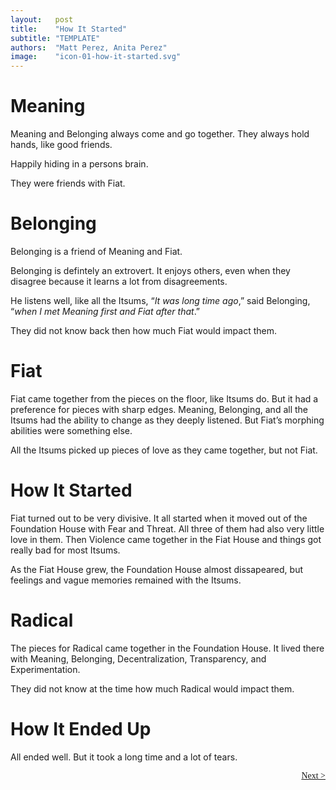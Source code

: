 ```yaml
---
layout:   post
title:    "How It Started"
subtitle: "TEMPLATE"
authors:  "Matt Perez, Anita Perez"
image:    "icon-01-how-it-started.svg"
---
```


<div style='display:none; '>
 <p>Meaning is what you would call a deep introvert.</p>
</div>

<h1>Meaning</h1>
 <p>Meaning and Belonging always come and go together. They always hold hands, like good friends.</p>
 <p class="_illustration">Happily hiding in a persons brain.</p>
 <p>They were friends with Fiat.</p>

<h1>Belonging</h1>
 <p>Belonging is a friend of Meaning and Fiat.</p>
 <p>Belonging is defintely an extrovert. It enjoys others, even when they disagree because it learns a lot from disagreements.</p>
 <p>He listens well, like all the Itsums, &ldquo;<em>It was long time ago</em>,&rdquo; said Belonging, &ldquo;<em>when I met Meaning first and Fiat after that</em>.&rdquo;</p>
 <p>They did not know back then how much Fiat would impact them.</p>

<h1>Fiat</h1>
 <p>Fiat came together from the pieces on the floor, like Itsums do. But it had a preference for pieces with sharp edges. Meaning, Belonging, and all the Itsums had the ability to change as they deeply listened. But Fiat&rsquo;s morphing abilities were something else.
 <p>All the Itsums picked up pieces of love as they came together, but not Fiat.</p>

<h1>How It Started</h1>
 <p>Fiat turned out to be very divisive. It all started when it moved out of the Foundation House with Fear and Threat. All three of them had also very little love in them. Then Violence came together in the Fiat House and things got really bad for most Itsums.</p>
 <p>As the Fiat House grew, the Foundation House almost dissapeared, but feelings and vague memories remained with the Itsums.</p>

<h1>Radical</h1>
 <p>The pieces for Radical came together in the Foundation House. It lived there with Meaning, Belonging, Decentralization, Transparency, and Experimentation.</p>
 <p>They did not know at the time how much Radical would impact them.</p>

<h1>How It Ended Up</h1>
 <p>All ended well. But it took a long time and a lot of tears.</p>

<div style="margin-bottom:1in; font-family: American Typewriter, serif; ">
 <span style="float:right; "><a href="https://radicalcompanies.com/2024/08/05/how-it-went">Next &gt;</a></span>
</div>